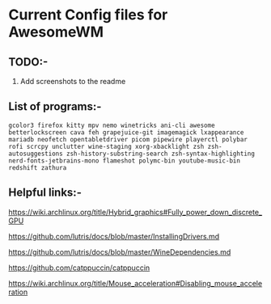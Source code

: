 # Current Config files for AwesomeWM

## TODO:-
1) Add screenshots to the readme

## List of programs:-


```
gcolor3 firefox kitty mpv nemo winetricks ani-cli awesome betterlockscreen cava feh grapejuice-git imagemagick lxappearance mariadb neofetch opentabletdriver picom pipewire playerctl polybar rofi scrcpy unclutter wine-staging xorg-xbacklight zsh zsh-autosuggestions zsh-history-substring-search zsh-syntax-highlighting nerd-fonts-jetbrains-mono flameshot polymc-bin youtube-music-bin redshift zathura
```


## Helpful links:-

https://wiki.archlinux.org/title/Hybrid_graphics#Fully_power_down_discrete_GPU

https://github.com/lutris/docs/blob/master/InstallingDrivers.md

https://github.com/lutris/docs/blob/master/WineDependencies.md

https://github.com/catppuccin/catppuccin

https://wiki.archlinux.org/title/Mouse_acceleration#Disabling_mouse_acceleration
